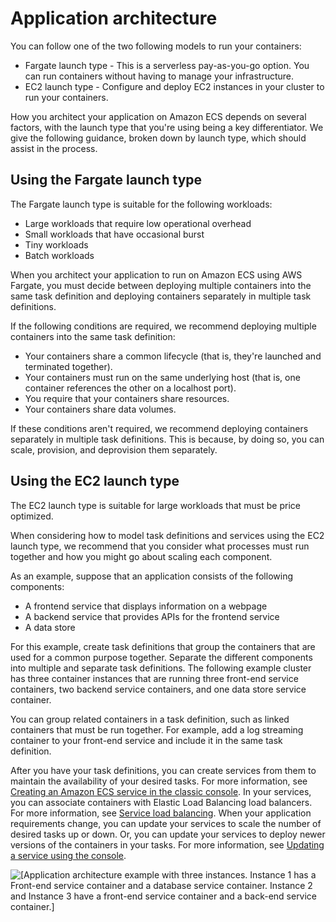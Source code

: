 # Application architecture<a name="application_architecture"></a>

You can follow one of the two following models to run your containers:
+ Fargate launch type \- This is a serverless pay\-as\-you\-go option\. You can run containers without having to manage your infrastructure\.
+ EC2 launch type \- Configure and deploy EC2 instances in your cluster to run your containers\.

How you architect your application on Amazon ECS depends on several factors, with the launch type that you're using being a key differentiator\. We give the following guidance, broken down by launch type, which should assist in the process\.

## Using the Fargate launch type<a name="application_architecture_fargate"></a>

The Fargate launch type is suitable for the following workloads:
+ Large workloads that require low operational overhead 
+ Small workloads that have occasional burst
+ Tiny workloads
+ Batch workloads

When you architect your application to run on Amazon ECS using AWS Fargate, you must decide between deploying multiple containers into the same task definition and deploying containers separately in multiple task definitions\.

If the following conditions are required, we recommend deploying multiple containers into the same task definition:
+ Your containers share a common lifecycle \(that is, they're launched and terminated together\)\.
+ Your containers must run on the same underlying host \(that is, one container references the other on a localhost port\)\.
+ You require that your containers share resources\.
+ Your containers share data volumes\.

If these conditions aren't required, we recommend deploying containers separately in multiple task definitions\. This is because, by doing so, you can scale, provision, and deprovision them separately\.

## Using the EC2 launch type<a name="application_architecture_ec2"></a>

The EC2 launch type is suitable for large workloads that must be price optimized\.

When considering how to model task definitions and services using the EC2 launch type, we recommend that you consider what processes must run together and how you might go about scaling each component\.

As an example, suppose that an application consists of the following components:
+ A frontend service that displays information on a webpage
+ A backend service that provides APIs for the frontend service
+ A data store

For this example, create task definitions that group the containers that are used for a common purpose together\. Separate the different components into multiple and separate task definitions\. The following example cluster has three container instances that are running three front\-end service containers, two backend service containers, and one data store service container\. 

You can group related containers in a task definition, such as linked containers that must be run together\. For example, add a log streaming container to your front\-end service and include it in the same task definition\.

After you have your task definitions, you can create services from them to maintain the availability of your desired tasks\. For more information, see [Creating an Amazon ECS service in the classic console](create-service.md)\. In your services, you can associate containers with Elastic Load Balancing load balancers\. For more information, see [Service load balancing](service-load-balancing.md)\. When your application requirements change, you can update your services to scale the number of desired tasks up or down\. Or, you can update your services to deploy newer versions of the containers in your tasks\. For more information, see [Updating a service using the console](update-service-console-v2.md)\.

![\[Application architecture example with three instances. Instance 1 has a Front-end service container and a database service container. Instance 2 and Instance 3 have a front-end service container and a back-end service container.\]](http://docs.aws.amazon.com/AmazonECS/latest/developerguide/images/application.png)